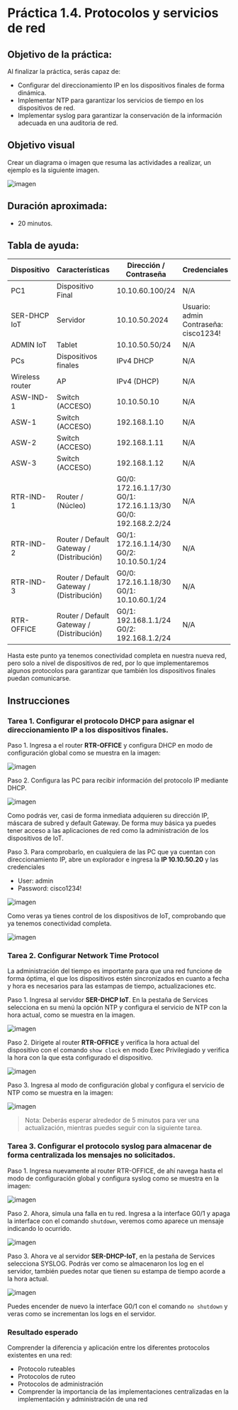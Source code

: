 # Práctica 1.4. Protocolos y servicios de red

## Objetivo de la práctica:
Al finalizar la práctica, serás capaz de:

- Configurar del direccionamiento IP en los dispositivos finales de forma dinámica. 
- Implementar NTP para garantizar los servicios de tiempo en los dispositivos de red. 
- Implementar syslog para garantizar la conservación de la información adecuada en una auditoria de red.

## Objetivo visual 
Crear un diagrama o imagen que resuma las actividades a realizar, un ejemplo es la siguiente imagen. 

![imagen](../Imagenes/Práctica4/4_1.png)

## Duración aproximada:
- 20 minutos.

## Tabla de ayuda:

| Dispositivo      | Características                            | Dirección / Contraseña                                                              | Credenciales                                |
|------------------|---------------------------------------------|--------------------------------------------------------------------------------------|---------------------------------------------|
| PC1              | Dispositivo Final                          | 10.10.60.100/24                                                                      | N/A                                         |
| SER-DHCP IoT     | Servidor                                   | 10.10.50.2024                                                                        | Usuario: admin<br>Contraseña: cisco1234!    |
| ADMIN IoT        | Tablet                                     | 10.10.50.50/24                                                                       | N/A                                         |
| PCs              | Dispositivos finales                       | IPv4 DHCP                                                                            | N/A                                         |
| Wireless router  | AP                                         | IPv4 (DHCP)                                                                          | N/A                                         |
| ASW-IND-1        | Switch (ACCESO)                            | 10.10.50.10                                                                          | N/A                                         |
| ASW-1            | Switch (ACCESO)                            | 192.168.1.10                                                                         | N/A                                         |
| ASW-2            | Switch (ACCESO)                            | 192.168.1.11                                                                         | N/A                                         |
| ASW-3            | Switch (ACCESO)                            | 192.168.1.12                                                                         | N/A                                         |
| RTR-IND-1        | Router / (Núcleo)                          | G0/0: 172.16.1.17/30<br>G0/1: 172.16.1.13/30<br>G0/0: 192.168.2.2/24                 | N/A                                         |
| RTR-IND-2        | Router / Default Gateway / (Distribución) | G0/1: 172.16.1.14/30<br>G0/2: 10.10.50.1/24                                          | N/A                                         |
| RTR-IND-3        | Router / Default Gateway / (Distribución) | G0/0: 172.16.1.18/30<br>G0/1: 10.10.60.1/24                                          | N/A                                         |
| RTR-OFFICE       | Router / Default Gateway / (Distribución) | G0/1: 192.168.1.1/24<br>G0/2: 192.168.1.2/24                                         | N/A                                         |


Hasta este punto ya tenemos conectividad completa en nuestra nueva red, pero solo a nivel de dispositivos de red, por lo que implementaremos algunos protocolos para garantizar que también los dispositivos finales puedan comunicarse.  

## Instrucciones 

### Tarea 1. Configurar el protocolo DHCP para asignar el direccionamiento IP a los dispositivos finales.

Paso 1. Ingresa a el router **RTR-OFFICE** y configura DHCP en modo de configuración global como se muestra en la imagen:  

![imagen](../Imagenes/Práctica4/4_2.png)

Paso 2. Configura las PC para recibir información del protocolo IP mediante DHCP. 

![imagen](../Imagenes/Práctica4/4_3.png)

Como podrás ver, casi de forma inmediata adquieren su dirección IP, máscara de subred y default Gateway. 
De forma muy básica ya puedes tener acceso a las aplicaciones de red como la administración de los dispositivos de IoT.

Paso 3. Para comprobarlo, en cualquiera de las PC que ya cuentan con direccionamiento IP, abre un explorador e ingresa la **IP 10.10.50.20** y las credenciales 

- User: admin
- Password: cisco1234! 

![imagen](../Imagenes/Práctica4/4_4.png)

Como veras ya tienes control de los dispositivos de IoT, comprobando que ya tenemos conectividad completa.  

![imagen](../Imagenes/Práctica4/4_5.png)

### Tarea 2. Configurar Network Time Protocol
La administración del tiempo es importante para que una red funcione de forma óptima, el que los dispositivos estén sincronizados en cuanto a fecha y hora es necesarios para las estampas de tiempo, actualizaciones etc.

Paso 1. Ingresa al servidor **SER-DHCP IoT**. En la pestaña de Services selecciona en su menú la opción NTP y configura el servicio de NTP con la  hora actual, como se muestra en la imagen. 

![imagen](../Imagenes/Práctica4/4_6.png)

Paso 2. Dirigete al router **RTR-OFFICE** y verifica la hora actual del dispositivo con el comando `show clock` en modo Exec Privilegiado y verifica la hora con la que esta configurado el dispositivo. 

![imagen](../Imagenes/Práctica4/4_7.png)

Paso 3. Ingresa al modo de configuración global y configura el servicio de NTP como se muestra en la imagen:  

![imagen](../Imagenes/Práctica4/4_8.png)

> Nota: Deberás esperar alrededor de 5 minutos para ver una actualización, mientras puedes seguir con la siguiente tarea.  

### Tarea 3. Configurar el protocolo syslog para almacenar de forma centralizada los mensajes no solicitados.

Paso 1. Ingresa nuevamente al router RTR-OFFICE, de ahí navega hasta el modo de configuración global y configura syslog como se muestra en la imagen:  

![imagen](../Imagenes/Práctica4/4_9.png)

Paso 2. Ahora, simula una falla en tu red. Ingresa a la interface  G0/1 y  apaga la interface con el comando `shutdown`, veremos como aparece un mensaje indicando lo ocurrido.

![imagen](../Imagenes/Práctica4/4_10.png)

Paso 3. Ahora ve al servidor **SER-DHCP-IoT**, en la pestaña de Services selecciona SYSLOG. Podrás ver como se almacenaron los log en el servidor, también puedes notar que tienen su estampa de tiempo acorde a la hora actual.  

![imagen](../Imagenes/Práctica4/4_11.png)

Puedes encender de nuevo la interface G0/1 con el comando `no shutdown` y veras como se incrementan los logs en el servidor.  

### Resultado esperado 

Comprender la diferencia y aplicación entre los diferentes protocolos existentes en una red: 

- Protocolo ruteables  
- Protocolos de ruteo 
- Protocolos de administración  
- Comprender la importancia de las implementaciones centralizadas en la implementación y administración de una red  

 
